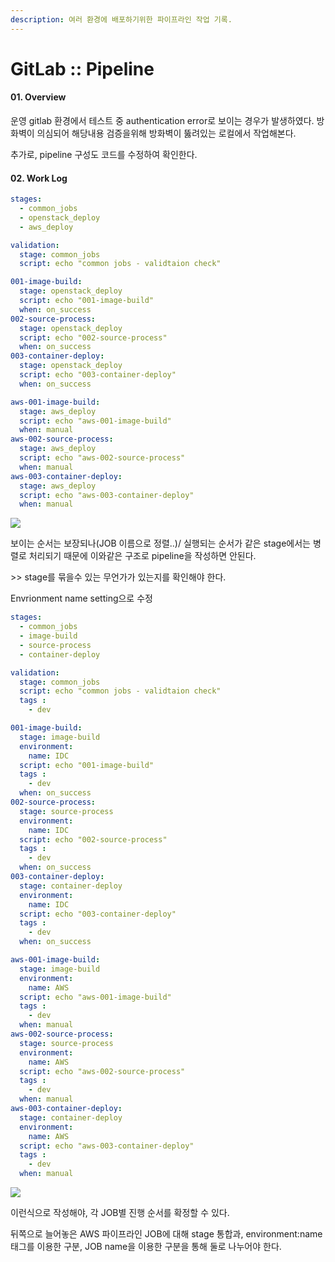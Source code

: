 ```yaml
---
description: 여러 환경에 배포하기위한 파이프라인 작업 기록.
---
```


# GitLab :: Pipeline

#### 01. Overview

운영 gitlab 환경에서 테스트 중 authentication error로 보이는 경우가 발생하였다. 방화벽이 의심되어 해당내용 검증을위해 방화벽이 뚫려있는 로컬에서 작업해본다.

추가로, pipeline 구성도 코드를 수정하여 확인한다.

#### 02. Work Log

```yaml
stages:
  - common_jobs
  - openstack_deploy
  - aws_deploy

validation:
  stage: common_jobs
  script: echo "common jobs - validtaion check"

001-image-build:
  stage: openstack_deploy
  script: echo "001-image-build"
  when: on_success
002-source-process:
  stage: openstack_deploy
  script: echo "002-source-process"
  when: on_success
003-container-deploy:
  stage: openstack_deploy
  script: echo "003-container-deploy"
  when: on_success

aws-001-image-build:
  stage: aws_deploy
  script: echo "aws-001-image-build"
  when: manual
aws-002-source-process:
  stage: aws_deploy
  script: echo "aws-002-source-process"
  when: manual
aws-003-container-deploy:
  stage: aws_deploy
  script: echo "aws-003-container-deploy"
  when: manual
```

![](https://wiki.simplexi.com/download/attachments/1442551871/image2019-6-19_15-26-25.png?version=1&modificationDate=1560925586000&api=v2)

보이는 순서는 보장되나\(JOB 이름으로 정렬..\)/ 실행되는 순서가 같은 stage에서는 병렬로 처리되기 때문에 이와같은 구조로 pipeline을 작성하면 안된다.

&gt;&gt; stage를 묶을수 있는 무언가가 있는지를 확인해야 한다.

Envrionment name setting으로 수정

```yaml
stages:
  - common_jobs
  - image-build
  - source-process
  - container-deploy

validation:
  stage: common_jobs
  script: echo "common jobs - validtaion check"
  tags :
    - dev

001-image-build:
  stage: image-build
  environment:
    name: IDC
  script: echo "001-image-build"
  tags :
    - dev
  when: on_success
002-source-process:
  stage: source-process
  environment:
    name: IDC
  script: echo "002-source-process"
  tags :
    - dev
  when: on_success
003-container-deploy:
  stage: container-deploy
  environment:
    name: IDC
  script: echo "003-container-deploy"
  tags :
    - dev
  when: on_success

aws-001-image-build:
  stage: image-build
  environment:
    name: AWS
  script: echo "aws-001-image-build"
  tags :
    - dev
  when: manual
aws-002-source-process:
  stage: source-process
  environment:
    name: AWS
  script: echo "aws-002-source-process"
  tags :
    - dev
  when: manual
aws-003-container-deploy:
  stage: container-deploy
  environment:
    name: AWS
  script: echo "aws-003-container-deploy"
  tags :
    - dev
  when: manual
```

![](https://wiki.simplexi.com/download/attachments/1442551871/image2019-6-19_15-42-10.png?version=1&modificationDate=1560926531000&api=v2)

이런식으로 작성해야, 각 JOB별 진행 순서를 확정할 수 있다.

뒤쪽으로 늘어놓은 AWS 파이프라인 JOB에 대해 stage 통합과, environment:name 태그를 이용한 구분, JOB name을 이용한 구분을 통해 둘로 나누어야 한다.

